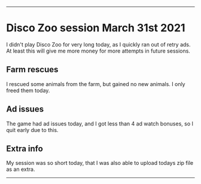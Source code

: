 
***

# Disco Zoo session March 31st 2021

I didn't play Disco Zoo for very long today, as I quickly ran out of retry ads. At least this will give me more money for more attempts in future sessions.

## Farm rescues

I rescued some animals from the farm, but gained no new animals. I only freed them today.

## Ad issues

The game had ad issues today, and I got less than 4 ad watch bonuses, so I quit early due to this.

## Extra info

My session was so short today, that I was also able to upload todays zip file as an extra.

***
